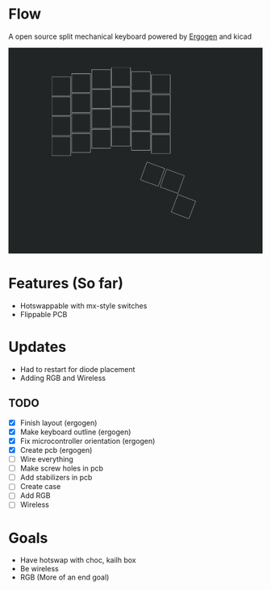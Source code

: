 # Flow
A open source split mechanical keyboard powered by [Ergogen](https://github.com/ergogen/ergogen) and kicad


![Main layout](flow.png)

# Features (So far)
- Hotswappable with mx-style switches
- Flippable PCB
# Updates
- Had to restart for diode placement
- Adding RGB and Wireless
## TODO
- [x] Finish layout (ergogen)
- [x] Make keyboard outline (ergogen) 
- [x] Fix microcontroller orientation (ergogen)
- [x] Create pcb (ergogen)
- [ ] Wire everything
- [ ] Make screw holes in pcb
- [ ] Add stabilizers in pcb
- [ ] Create case  
- [ ] Add RGB
- [ ] Wireless

# Goals
- Have hotswap with choc, kailh box
- Be wireless
- RGB (More of an end goal)
